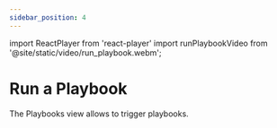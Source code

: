 ```yaml
---
sidebar_position: 4 
---
```

import ReactPlayer from 'react-player'
import runPlaybookVideo from '@site/static/video/run_playbook.webm';


# Run a Playbook

The Playbooks view allows to trigger playbooks. 

<ReactPlayer width="100%" height="auto" controls url={runPlaybookVideo} />




